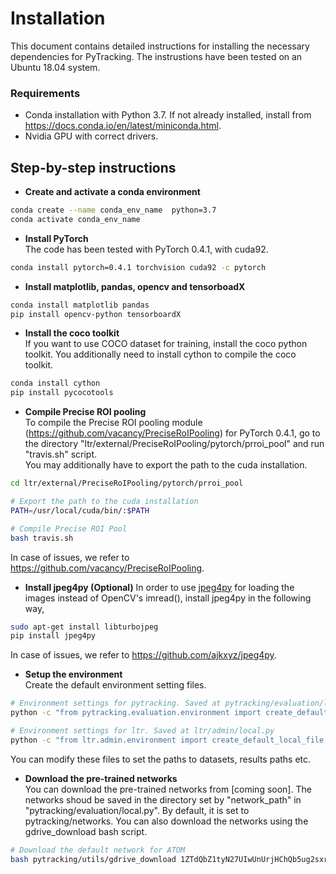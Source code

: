 # Installation

This document contains detailed instructions for installing the necessary dependencies for PyTracking. The instrustions have been tested on an Ubuntu 18.04 system.   

### Requirements  
* Conda installation with Python 3.7. If not already installed, install from https://docs.conda.io/en/latest/miniconda.html.
* Nvidia GPU with correct drivers.

## Step-by-step instructions  
* **Create and activate a conda environment**
```bash
conda create --name conda_env_name  python=3.7
conda activate conda_env_name
```

* **Install PyTorch**  
The code has been tested with PyTorch 0.4.1, with cuda92.  
```bash
conda install pytorch=0.4.1 torchvision cuda92 -c pytorch
```


* **Install matplotlib, pandas, opencv and tensorboadX**  
```bash
conda install matplotlib pandas
pip install opencv-python tensorboardX
```


* **Install the coco toolkit**  
If you want to use COCO dataset for training, install the coco python toolkit. You additionally need to install cython to compile the coco toolkit.
```bash
conda install cython
pip install pycocotools
```


* **Compile Precise ROI pooling**  
To compile the Precise ROI pooling module (https://github.com/vacancy/PreciseRoIPooling) for PyTorch 0.4.1, go to the directory "ltr/external/PreciseRoIPooling/pytorch/prroi_pool" and run "travis.sh" script.  
You may additionally have to export the path to the cuda installation.
```bash
cd ltr/external/PreciseRoIPooling/pytorch/prroi_pool

# Export the path to the cuda installation
PATH=/usr/local/cuda/bin/:$PATH

# Compile Precise ROI Pool
bash travis.sh
```

In case of issues, we refer to https://github.com/vacancy/PreciseRoIPooling.  


* **Install jpeg4py (Optional)**
In order to use [jpeg4py](https://github.com/ajkxyz/jpeg4py) for loading the images instead of OpenCV's imread(), install jpeg4py in the following way,  
```bash
sudo apt-get install libturbojpeg
pip install jpeg4py 
```

In case of issues, we refer to https://github.com/ajkxyz/jpeg4py.  


* **Setup the environment**  
Create the default environment setting files. 
```bash
# Environment settings for pytracking. Saved at pytracking/evaluation/local.py
python -c "from pytracking.evaluation.environment import create_default_local_file; create_default_local_file()"

# Environment settings for ltr. Saved at ltr/admin/local.py
python -c "from ltr.admin.environment import create_default_local_file; create_default_local_file()"
```

You can modify these files to set the paths to datasets, results paths etc.  


* **Download the pre-trained networks**  
You can download the pre-trained networks from [coming soon]. The networks shoud be saved in the directory set by "network_path" in "pytracking/evaluation/local.py". By default, it is set to pytracking/networks.
You can also download the networks using the gdrive_download bash script.

```bash
# Download the default network for ATOM
bash pytracking/utils/gdrive_download 1ZTdQbZ1tyN27UIwUnUrjHChQb5ug2sxr pytracking/networks/atom_iou.pth
```